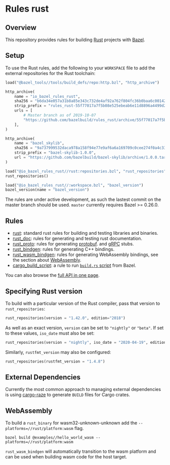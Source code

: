 # Rules rust

## Overview

This repository provides rules for building [Rust][rust] projects with [Bazel](https://bazel.build/).

[rust]: http://www.rust-lang.org/

<!-- TODO: Render generated docs on the github pages site again, https://bazelbuild.github.io/rules_rust/ -->

<a name="setup"></a>
## Setup

To use the Rust rules, add the following to your `WORKSPACE` file to add the external repositories for the Rust toolchain:

```python
load("@bazel_tools//tools/build_defs/repo:http.bzl", "http_archive")

http_archive(
    name = "io_bazel_rules_rust",
    sha256 = "b6da34e057a31b8a85e343c732de4af92a762f804fc36b0baa6c001423a70ebc",
    strip_prefix = "rules_rust-55f77017a7f5b08e525ebeab6e11d8896a4499d2",
    urls = [
        # Master branch as of 2019-10-07
        "https://github.com/bazelbuild/rules_rust/archive/55f77017a7f5b08e525ebeab6e11d8896a4499d2.tar.gz",
    ],
)

http_archive(
    name = "bazel_skylib",
    sha256 = "9a737999532daca978a158f94e77e9af6a6a169709c0cee274f0a4c3359519bd",
    strip_prefix = "bazel-skylib-1.0.0",
    url = "https://github.com/bazelbuild/bazel-skylib/archive/1.0.0.tar.gz",
)

load("@io_bazel_rules_rust//rust:repositories.bzl", "rust_repositories")
rust_repositories()

load("@io_bazel_rules_rust//:workspace.bzl", "bazel_version")
bazel_version(name = "bazel_version")
```
The rules are under active development, as such the lastest commit on the master branch should be used. `master` currently requires Bazel >= 0.26.0.

## Rules

* [rust](rust.md): standard rust rules for building and testing libraries and binaries.
* [rust_doc](rust_doc.md): rules for generating and testing rust documentation.
* [rust_proto](rust_proto.md): rules for generating [protobuf](https://developers.google.com/protocol-buffers).
  and [gRPC](https://grpc.io) stubs.
* [rust_bindgen](rust_bindgen.md): rules for generating C++ bindings.
* [rust_wasm_bindgen](rust_wasm_bindgen.md): rules for generating WebAssembly bindings, see the section about [WebAssembly](#webassembly).
* [cargo_build_script](cargo_build_script.md): a rule to run [`build.rs` script](https://doc.rust-lang.org/cargo/reference/build-scripts.html) from Bazel.

You can also browse the [full API in one page](flatten.md).

## Specifying Rust version

To build with a particular version of the Rust compiler, pass that version to `rust_repositories`:

```python
rust_repositories(version = "1.42.0", edition="2018")
```

As well as an exact version, `version` can be set to `"nightly"` or `"beta"`. If set to these values, `iso_date` must also be set:

```python
rust_repositories(version = "nightly", iso_date = "2020-04-19", edition="2018")
```

Similarly, `rustfmt_version` may also be configured:

```python
rust_repositories(rustfmt_version = "1.4.8")
```

## External Dependencies

Currently the most common approach to managing external dependencies is using
[cargo-raze](https://github.com/google/cargo-raze) to generate `BUILD` files for Cargo crates.

## WebAssembly

To build a `rust_binary` for wasm32-unknown-unknown add the `--platforms=//rust/platform:wasm` flag.

    bazel build @examples//hello_world_wasm --platforms=//rust/platform:wasm

`rust_wasm_bindgen` will automatically transition to the wasm platform and can be used when
building wasm code for the host target.
